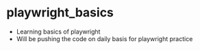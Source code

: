 # playwright_basics
- Learning basics of playwright
- Will be pushing the code on daily basis for playwright practice 
